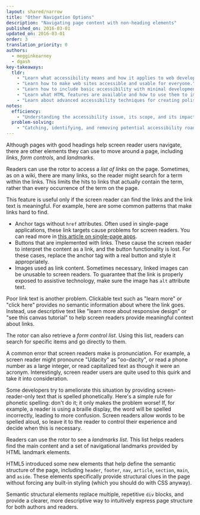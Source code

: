 ```yaml
---
layout: shared/narrow
title: "Other Navigation Options"
description: "Navigating page content with non-heading elements"
published_on: 2016-03-01
updated_on: 2016-03-01
order: 3
translation_priority: 0
authors:
  - megginkearney
  - dgash
key-takeaways:
  tldr: 
    - "Learn what accessibility means and how it applies to web development."
    - "Learn how to make web sites accessible and usable for everyone."
    - "Learn how to include basic accessibility with minimal development impace."
    - "Learn what HTML features are available and how to use them to improve accessibility."
    - "Learn about advanced accessibility techniques for creating polished accessibility experiences."
notes:
  efficiency:
    - "Understanding the accessibility issue, its scope, and its impact can make you a better web developer."
  problem-solving:
    - "Catching, identifying, and removing potential accessibility roadblocks before they happen can improve your development process and reduce maintenance requirements."
---
```


Although pages with good headings help screen reader users navigate, there are other elements they can use to move around a page, including *links*, *form controls*, and *landmarks*.

Readers can use the rotor to access a *list of links* on the page. Sometimes, as on a wiki, there are many links, so the reader might search for a term within the links. This limits the hits to links that actually contain the term, rather than every occurrence of the term on the page.

This feature is useful only if the screen reader can find the links and the link text is meaningful. For example, here are some common patterns that make links hard to find.

 - Anchor tags without `href` attributes. Often used in single-page applications, these link targets cause problems for screen readers. You can read more in <a href="http://neugierig.org/software/blog/2014/02/single-page-app-links.html" target="_blank">this article on single-page apps</a>.
 - Buttons that are implemented with links. These cause the screen reader to interpret the content as a link, and the button functionality is lost. For these cases, replace the anchor tag with a real button and style it appropriately.
 - Images used as link content. Sometimes necessary, linked images can be unusable to screen readers. To guarantee that the link is properly exposed to assistive technology, make sure the image has `alt` attribute text.

Poor link text is another problem. Clickable text such as "learn more" or "click here" provides no semantic information about where the link goes. Instead, use descriptive text like "learn more about responsive design" or "see this canvas tutorial" to help screen readers provide meaningful context about links.

The rotor can also retrieve a *form control list*. Using this list, readers can search for specific items and go directly to them.

A common error that screen readers make is pronunciation. For example, a screen reader might pronounce "Udacity" as "oo-dacity", or read a phone number as a large integer, or read capitalized text as though it were an acronym. Interestingly, screen reader users are quite used to this quirk and take it into consideration.

Some developers try to ameliorate this situation by providing screen-reader-only text that is spelled phonetically. Here's a simple rule for phonetic spelling: don't do it; it only makes the problem worse! If, for example, a reader is using a braille display, the word will be spelled incorrectly, leading to more confusion. Screen readers allow words to be spelled aloud, so leave it to the reader to control their experience and decide when this is necessary.

Readers can use the rotor to see a *landmarks list*. This list helps readers find the main content and a set of navigational landmarks provided by HTML landmark elements.

HTML5 introduced some new elements that help define the semantic structure of the page, including `header`, `footer`, `nav`, `article`, `section`, `main`, and `aside`. These elements specifically provide structural clues in the page without forcing any built-in styling (which you should do with CSS anyway). 

Semantic structural elements replace multiple, repetitive `div` blocks, and provide a clearer, more descriptive way to intuitively express page structure for both authors and readers.
